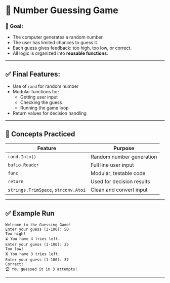 # 🧩 Number Guessing Game

### 🎯 Goal:
- The computer generates a random number.
- The user has limited chances to guess it.
- Each guess gives feedback: too high, too low, or correct.
- All logic is organized into **reusable functions**.

---

## ✅ Final Features:
- Use of `rand` for random number
- Modular functions for:
  - Getting user input
  - Checking the guess
  - Running the game loop
- Return values for decision handling

---

## 🔎 Concepts Practiced

| Feature         | Purpose                        |
|----------------|---------------------------------|
| `rand.Intn()`   | Random number generation        |
| `bufio.Reader`  | Full line user input            |
| `func`          | Modular, testable code          |
| `return`        | Used for decision results       |
| `strings.TrimSpace`, `strconv.Atoi` | Clean and convert input |

---

## ✅ Example Run

```
Welcome to the Guessing Game!
Enter your guess (1-100): 50
Too high!
⏳ You have 4 tries left.
Enter your guess (1-100): 25
Too low!
⏳ You have 3 tries left.
Enter your guess (1-100): 37
Correct!
🏆 You guessed it in 3 attempts!
```

---

